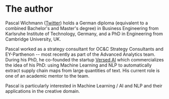 # The author

Pascal Wichmann ([Twitter](https://twitter.com/wichmaennchen)) holds a German diploma (equivalent to a combined Bachelor's and Master's degree) in Business Engineering from Karlsruhe Institute of Technology, Germany, and a PhD in Engineering from Cambridge University, UK. 


Pascal worked as a strategy consultant for OC&C Strategy Consultants and EY-Parthenon -- most recently as part of the Advanced Analytics team. During his PhD, he co-founded the startup [Versed AI](https://www.versed.ai/) which commercializes the idea of his PhD: using Machine Learning and NLP to automatically extract supply chain maps from large quantities of text. His current role is one of an academic mentor to the team.


Pascal is particularly interested in Machine Learning / AI and NLP and their applications in the creative domain.